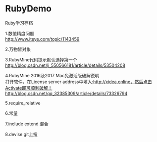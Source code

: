 # RubyDemo
Ruby学习存档

1.数值精度问题   
http://www.iteye.com/topic/1143459

2.万物皆对象

3.RubyMine代码提示默认选择第一个    
http://blog.csdn.net/lj_550566181/article/details/53504208

4.RubyMine 2016及2017 Mac免激活版破解说明    
打开软件，在License server address中填入:http://xidea.online，然后点击Activate即可顺利破解！
http://blog.csdn.net/qq_32385309/article/details/73326794  

5.require_relative

6.常量

7.include extend  混合   

8.devise git上搜